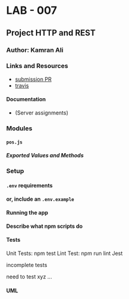# LAB - 007

## Project HTTP and REST

### Author: Kamran Ali


### Links and Resources
* [submission PR](https://github.com/401-advanced-javascript-KamranAli/lab-07-simple-api/pull/1)
* [travis](https://travis-ci.com/401-advanced-javascript-KamranAli/lab-06-mongoose/builds/128954975)

#### Documentation
* (Server assignments)

### Modules
#### `pos.js`
##### Exported Values and Methods

### Setup
#### `.env` requirements

**or, include an `.env.example`**

#### Running the app

**Describe what npm scripts do**
  
#### Tests
Unit Tests: npm test
Lint Test: npm run lint
Jest

incomplete tests

need to test xyz ...

#### UML

